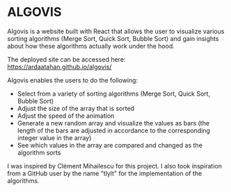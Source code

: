 # ALGOVIS
Algovis is a website built with React that allows the user to visualize various sorting algorithms (Merge Sort, Quick Sort, Bubble Sort) and gain insights about how these algorithms actually work under the hood.

The deployed site can be accessed here: https://ardaatahan.github.io/algovis/

Algovis enables the users to do the following:
  - Select from a variety of sorting algorithms (Merge Sort, Quick Sort, Bubble Sort)
  - Adjust the size of the array that is sorted
  - Adjust the speed of the animation
  - Generate a new random array and visualize the values as bars (the length of the bars are adjusted in accordance to the corresponding integer value in the array)
  - See which values in the array are compared and changed as the algorithm sorts

I was inspired by Clément Mihailescu for this project. I also took inspiration from a GitHub user by the name "tlylt" for the implementation of the algorithms.
